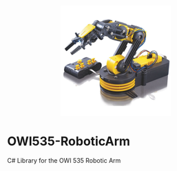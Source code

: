 <p align="center">
    <img src="docs/images/OWI535-RoboticArm.jpg" width="256">
</p>

# OWI535-RoboticArm

C# Library for the OWI 535 Robotic Arm
